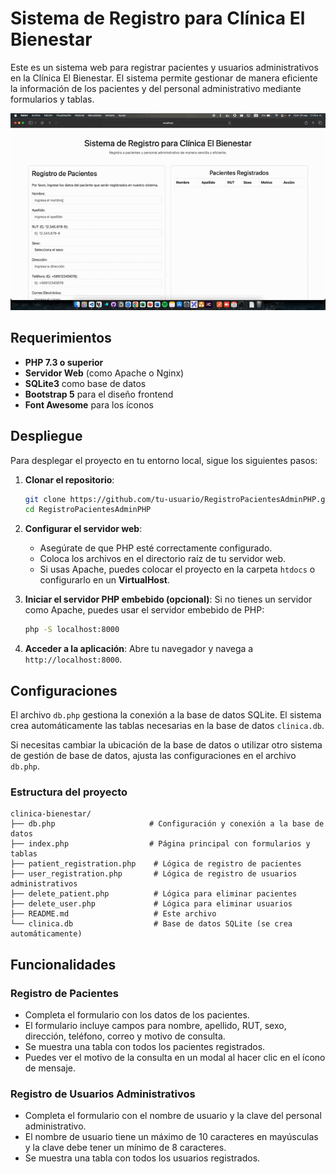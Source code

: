 
# Sistema de Registro para Clínica El Bienestar

Este es un sistema web para registrar pacientes y usuarios administrativos en la Clínica El Bienestar. El sistema permite gestionar de manera eficiente la información de los pacientes y del personal administrativo mediante formularios y tablas.

![Demostración](AppExample.gif)

## Requerimientos

- **PHP 7.3 o superior**
- **Servidor Web** (como Apache o Nginx)
- **SQLite3** como base de datos
- **Bootstrap 5** para el diseño frontend
- **Font Awesome** para los íconos

## Despliegue

Para desplegar el proyecto en tu entorno local, sigue los siguientes pasos:

1. **Clonar el repositorio**:
   ```bash
   git clone https://github.com/tu-usuario/RegistroPacientesAdminPHP.git
   cd RegistroPacientesAdminPHP
   ```

2. **Configurar el servidor web**:
   - Asegúrate de que PHP esté correctamente configurado.
   - Coloca los archivos en el directorio raíz de tu servidor web.
   - Si usas Apache, puedes colocar el proyecto en la carpeta `htdocs` o configurarlo en un **VirtualHost**.

3. **Iniciar el servidor PHP embebido (opcional)**:
   Si no tienes un servidor como Apache, puedes usar el servidor embebido de PHP:
   ```bash
   php -S localhost:8000
   ```

4. **Acceder a la aplicación**:
   Abre tu navegador y navega a `http://localhost:8000`.

## Configuraciones

El archivo `db.php` gestiona la conexión a la base de datos SQLite. El sistema crea automáticamente las tablas necesarias en la base de datos `clinica.db`.

Si necesitas cambiar la ubicación de la base de datos o utilizar otro sistema de gestión de base de datos, ajusta las configuraciones en el archivo `db.php`.

### Estructura del proyecto

```
clinica-bienestar/
├── db.php                     # Configuración y conexión a la base de datos
├── index.php                  # Página principal con formularios y tablas
├── patient_registration.php    # Lógica de registro de pacientes
├── user_registration.php       # Lógica de registro de usuarios administrativos
├── delete_patient.php          # Lógica para eliminar pacientes
├── delete_user.php             # Lógica para eliminar usuarios
├── README.md                   # Este archivo
└── clinica.db                  # Base de datos SQLite (se crea automáticamente)
```

## Funcionalidades

### Registro de Pacientes

- Completa el formulario con los datos de los pacientes.
- El formulario incluye campos para nombre, apellido, RUT, sexo, dirección, teléfono, correo y motivo de consulta.
- Se muestra una tabla con todos los pacientes registrados.
- Puedes ver el motivo de la consulta en un modal al hacer clic en el ícono de mensaje.

### Registro de Usuarios Administrativos

- Completa el formulario con el nombre de usuario y la clave del personal administrativo.
- El nombre de usuario tiene un máximo de 10 caracteres en mayúsculas y la clave debe tener un mínimo de 8 caracteres.
- Se muestra una tabla con todos los usuarios registrados.
